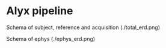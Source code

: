 # Alyx pipeline

Schema of subject, reference and acquisition
(./total_erd.png)

Schema of ephys
(./ephys_erd.png)


